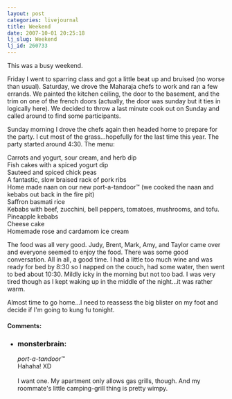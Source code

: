 ```yaml
---
layout: post
categories: livejournal
title: Weekend
date: 2007-10-01 20:25:18
lj_slug: Weekend
lj_id: 260733
---
```

This was a busy weekend.  



Friday I went to sparring class and got a little beat up and bruised (no worse than usual). Saturday, we drove the Maharaja chefs to work and ran a few errands. We painted the kitchen ceiling, the door to the basement, and the trim on one of the french doors (actually, the door was sunday but it ties in logically here). We decided to throw a last minute cook out on Sunday and called around to find some participants.  



Sunday morning I drove the chefs again then headed home to prepare for the party. I cut most of the grass...hopefully for the last time this year. The party started around 4:30. The menu:  



Carrots and yogurt, sour cream, and herb dip  
Fish cakes with a spiced yogurt dip  
Sauteed and spiced chick peas  
A fantastic, slow braised rack of pork ribs  
Home made naan on our new port-a-tandoor™ (we cooked the naan and kebabs out back in the fire pit)  
Saffron basmati rice  
Kebabs with beef, zucchini, bell peppers, tomatoes, mushrooms, and tofu.  
Pineapple kebabs  
Cheese cake  
Homemade rose and cardamom ice cream  



The food was all very good. Judy, Brent, Mark, Amy, and Taylor came over and everyone seemed to enjoy the food. There was some good conversation. All in all, a good time. I had a little too much wine and was ready for bed by 8:30 so I napped on the couch, had some water, then went to bed about 10:30. Mildly icky in the morning but not too bad. I was very tired though as I kept waking up in the middle of the night...it was rather warm.  



Almost time to go home...I need to reassess the big blister on my foot and decide if I'm going to kung fu tonight.


<div id="comments"><h4>Comments:</h4><div class="lj-comments"><ul>
<li><h3>monsterbrain: </h3>
<a id="comment-803"></a>
<p><i>port-a-tandoor™</i>
<br>
Hahaha! XD<br>
<br>
I want one. My apartment only allows gas grills, though. And my roommate's little camping-grill thing is pretty wimpy.</p>
</li>
</ul></div></div>
